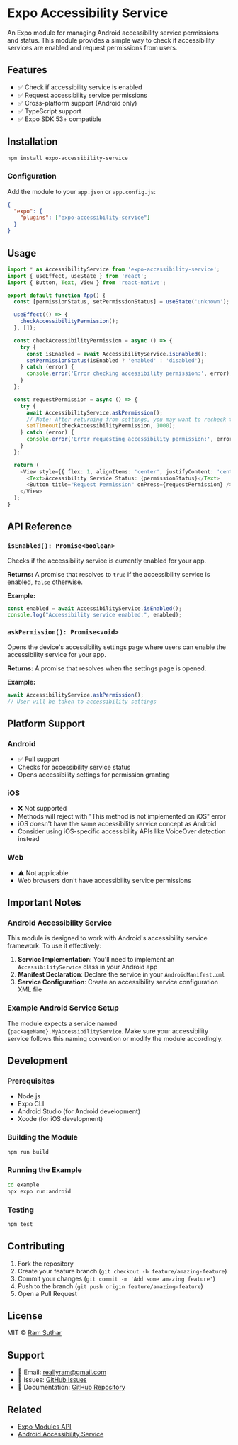 # Expo Accessibility Service

An Expo module for managing Android accessibility service permissions and status. This module provides a simple way to check if accessibility services are enabled and request permissions from users.

## Features

- ✅ Check if accessibility service is enabled
- ✅ Request accessibility service permissions
- ✅ Cross-platform support (Android only)
- ✅ TypeScript support
- ✅ Expo SDK 53+ compatible

## Installation

```bash
npm install expo-accessibility-service
```

### Configuration

Add the module to your `app.json` or `app.config.js`:

```json
{
  "expo": {
    "plugins": ["expo-accessibility-service"]
  }
}
```

## Usage

```typescript
import * as AccessibilityService from 'expo-accessibility-service';
import { useEffect, useState } from 'react';
import { Button, Text, View } from 'react-native';

export default function App() {
  const [permissionStatus, setPermissionStatus] = useState('unknown');

  useEffect(() => {
    checkAccessibilityPermission();
  }, []);

  const checkAccessibilityPermission = async () => {
    try {
      const isEnabled = await AccessibilityService.isEnabled();
      setPermissionStatus(isEnabled ? 'enabled' : 'disabled');
    } catch (error) {
      console.error('Error checking accessibility permission:', error);
    }
  };

  const requestPermission = async () => {
    try {
      await AccessibilityService.askPermission();
      // Note: After returning from settings, you may want to recheck the status
      setTimeout(checkAccessibilityPermission, 1000);
    } catch (error) {
      console.error('Error requesting accessibility permission:', error);
    }
  };

  return (
    <View style={{ flex: 1, alignItems: 'center', justifyContent: 'center' }}>
      <Text>Accessibility Service Status: {permissionStatus}</Text>
      <Button title="Request Permission" onPress={requestPermission} />
    </View>
  );
}
```

## API Reference

### `isEnabled(): Promise<boolean>`

Checks if the accessibility service is currently enabled for your app.

**Returns:** A promise that resolves to `true` if the accessibility service is enabled, `false` otherwise.

**Example:**

```typescript
const enabled = await AccessibilityService.isEnabled();
console.log("Accessibility service enabled:", enabled);
```

### `askPermission(): Promise<void>`

Opens the device's accessibility settings page where users can enable the accessibility service for your app.

**Returns:** A promise that resolves when the settings page is opened.

**Example:**

```typescript
await AccessibilityService.askPermission();
// User will be taken to accessibility settings
```

## Platform Support

### Android

- ✅ Full support
- Checks for accessibility service status
- Opens accessibility settings for permission granting

### iOS

- ❌ Not supported
- Methods will reject with "This method is not implemented on iOS" error
- iOS doesn't have the same accessibility service concept as Android
- Consider using iOS-specific accessibility APIs like VoiceOver detection instead

### Web

- ⚠️ Not applicable
- Web browsers don't have accessibility service permissions

## Important Notes

### Android Accessibility Service

This module is designed to work with Android's accessibility service framework. To use it effectively:

1. **Service Implementation**: You'll need to implement an `AccessibilityService` class in your Android app
2. **Manifest Declaration**: Declare the service in your `AndroidManifest.xml`
3. **Service Configuration**: Create an accessibility service configuration XML file

### Example Android Service Setup

The module expects a service named `{packageName}.MyAccessibilityService`. Make sure your accessibility service follows this naming convention or modify the module accordingly.

## Development

### Prerequisites

- Node.js
- Expo CLI
- Android Studio (for Android development)
- Xcode (for iOS development)

### Building the Module

```bash
npm run build
```

### Running the Example

```bash
cd example
npx expo run:android
```

### Testing

```bash
npm test
```

## Contributing

1. Fork the repository
2. Create your feature branch (`git checkout -b feature/amazing-feature`)
3. Commit your changes (`git commit -m 'Add some amazing feature'`)
4. Push to the branch (`git push origin feature/amazing-feature`)
5. Open a Pull Request

## License

MIT © [Ram Suthar](https://github.com/reallyram)

## Support

- 📧 Email: reallyram@gmail.com
- 🐛 Issues: [GitHub Issues](https://github.com/reallyram/expo-accessibility-service/issues)
- 📖 Documentation: [GitHub Repository](https://github.com/reallyram/expo-accessibility-service)

## Related

- [Expo Modules API](https://docs.expo.dev/modules/overview/)
- [Android Accessibility Service](https://developer.android.com/reference/android/accessibilityservice/AccessibilityService)
